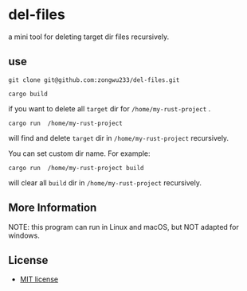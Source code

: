# del-files

a mini tool for deleting target dir files recursively.

## use

`git clone git@github.com:zongwu233/del-files.git`

`cargo build`

if you want to delete all `target` dir for  `/home/my-rust-project` .

`cargo run  /home/my-rust-project`

will find and delete `target` dir in `/home/my-rust-project` recursively.

You can set custom dir name. For example:

`cargo run  /home/my-rust-project build`

will clear all `build` dir in  `/home/my-rust-project` recursively.

## More Information

NOTE: this program can run in Linux and macOS, but NOT adapted for windows. 

## License

- [MIT license](https://github.com/zongwu233/del-files/blob/master/LICENSE)

